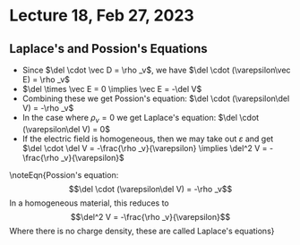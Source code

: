 # Lecture 18, Feb 27, 2023

## Laplace's and Possion's Equations

* Since $\del \cdot \vec D = \rho _v$, we have $\del \cdot (\varepsilon\vec E) = \rho _v$
* $\del \times \vec E = 0 \implies \vec E = -\del V$
* Combining these we get Possion's equation: $\del \cdot (\varepsilon\del V) = -\rho _v$
* In the case where $\rho _v = 0$ we get Laplace's equation: $\del \cdot (\varepsilon\del V) = 0$
* If the electric field is homogeneous, then we may take out $\varepsilon$ and get $\del \cdot \del V = -\frac{\rho _v}{\varepsilon} \implies \del^2 V = -\frac{\rho _v}{\varepsilon}$

\noteEqn{Possion's equation: $$\del \cdot (\varepsilon\del V) = -\rho _v$$ In a homogeneous material, this reduces to $$\del^2 V = -\frac{\rho _v}{\varepsilon}$$ Where there is no charge density, these are called Laplace's equations}

